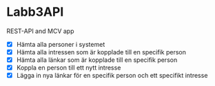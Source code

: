 # Labb3API
REST-API and MCV app
- [x]  Hämta alla personer i systemet
- [x]  Hämta alla intressen som är kopplade till en specifik person
- [x]  Hämta alla länkar som är kopplade till en specifik person
- [x]  Koppla en person till ett nytt intresse
- [x]  Lägga in nya länkar för en specifik person och ett specifikt intresse
